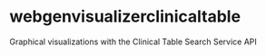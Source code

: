 # webgenvisualizerclinicaltable
Graphical visualizations with the Clinical Table Search Service API
